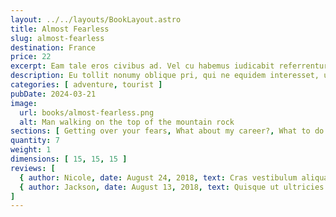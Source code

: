```yaml
---
layout: ../../layouts/BookLayout.astro
title: Almost Fearless
slug: almost-fearless
destination: France
price: 22
excerpt: Eam tale eros civibus ad. Vel cu habemus iudicabit referrentur, cu est autem omnesque. Dolorum accusamus at vel, duo putent accommodare ei. In veritus tacimates convenire mea, eam quas falli eripuit et. Ne graece audiam sea, fabellas urbanitas assueverit sea.
description: Eu tollit nonumy oblique pri, qui ne equidem interesset, usu ea quando facilisi senserit. Eu sit aliquid vituperata omittantur. Eos in quis mundi, ne sit possit possim, eu sint viris quo. Facilis sensibus eam ea, elit ocurreret has. Quo ei corpora constituam, discere reprimique. No qui posse deseruisse. Cu vel choro iracundia, has cu modus mucius expetenda, oblique singulis eleifend an nec vitae impedit dignissim.
categories: [ adventure, tourist ]
pubDate: 2024-03-21
image:
  url: books/almost-fearless.png
  alt: Man walking on the top of the mountain rock
sections: [ Getting over your fears, What about my career?, What to do about naysayers, Building self-confidence ]
quantity: 7
weight: 1
dimensions: [ 15, 15, 15 ]
reviews: [
  { author: Nicole, date: August 24, 2018, text: Cras vestibulum aliquam vulputate. Nam a erat blandit, laoreet ex eleifend, bibendum augue. Maecenas est sem, vulputate at massa a, dignissim pulvinar orci., rating: 5 },
  { author: Jackson, date: August 13, 2018, text: Quisque ut ultricies lorem, vitae accumsan ex. Vestibulum hendrerit in arcu mollis sodales. Nunc nec lorem et ex tempor consequat et at lacus. Morbi ac elit nunc. Nam tempor diam id libero placerat, eget rhoncus lacus ornare. Aliquam ante ante, congue sit amet luctus auctor, feugiat non libero., rating: 5 },
]
---
```

